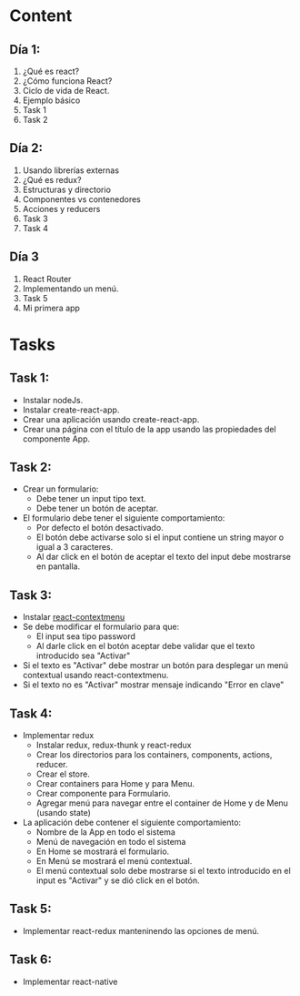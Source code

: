 # Content

## Día 1:
1. ¿Qué es react?
1. ¿Cómo funciona React? 
1. Ciclo de vida de React.
1. Ejemplo básico
1. Task 1
1. Task 2

## Día 2:
1. Usando librerías externas
1. ¿Qué es redux?
1. Estructuras y directorio
1. Componentes vs contenedores
1. Acciones y reducers
1. Task 3
1. Task 4


## Día 3
1. React Router
1. Implementando un menú.
1. Task 5
1. Mi primera app

# Tasks

## Task 1:
* Instalar nodeJs.
* Instalar create-react-app.
* Crear una aplicación usando create-react-app.
* Crear una página con el título de la app usando las propiedades del componente App.

## Task 2:
* Crear un formulario:
  * Debe tener un input tipo text.
  * Debe tener un botón de aceptar.
* El formulario debe tener el siguiente comportamiento:
  * Por defecto el botón desactivado.
  * El botón debe activarse solo si el input contiene un string mayor o igual a 3 caracteres.
  * Al dar click en el botón de aceptar el texto del input debe mostrarse en pantalla.

## Task 3:
* Instalar [react-contextmenu](https://www.npmjs.com/package/react-contextmenu)
* Se debe modificar el formulario para que:
  * El input sea tipo password
  * Al darle click en el botón aceptar debe validar que el texto introducido sea "Activar"
* Si el texto es "Activar" debe mostrar un botón para desplegar un menú contextual usando react-contextmenu.
* Si el texto no es "Activar" mostrar mensaje indicando "Error en clave"

## Task 4:
* Implementar redux
  * Instalar redux, redux-thunk y react-redux
  * Crear los directorios para los containers, components, actions, reducer.
  * Crear el store.
  * Crear containers para Home y para Menu.
  * Crear componente para Formulario.
  * Agregar menú para navegar entre el container de Home y de Menu (usando state)
* La aplicación debe contener el siguiente comportamiento:
  * Nombre de la App en todo el sistema
  * Menú de navegación en todo el sistema
  * En Home se mostrará el formulario.
  * En Menú se mostrará el menú contextual.
  * El menú contextual solo debe mostrarse si el texto introducido en el input es "Activar" y se dió click en el botón.

## Task 5:
* Implementar react-redux manteninendo las opciones de menú.

## Task 6:
* Implementar react-native